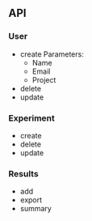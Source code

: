 ## API

### User
* create
Parameters:
   * Name
   * Email
   * Project
* delete
* update

### Experiment
* create
* delete
* update

### Results
* add
* export
* summary